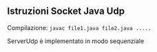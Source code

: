 ## Istruzioni Socket Java Udp

Compilazione:
`javac file1.java file2.java .....`

ServerUdp è implementato in modo sequenziale